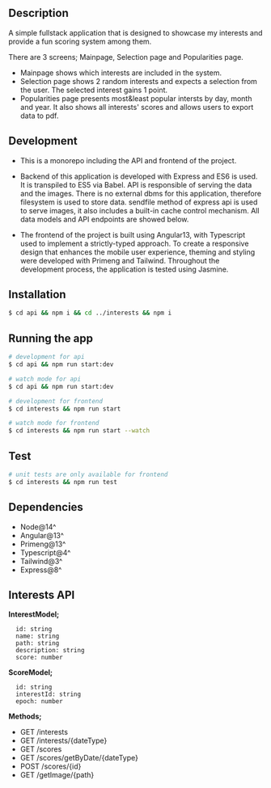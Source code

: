 
## Description

A simple fullstack application that is designed to showcase my interests and provide a fun scoring system among them. 

There are 3 screens; Mainpage, Selection page and Popularities page.

* Mainpage shows which interests are included in the system.
* Selection page shows 2 random interests and expects a selection from the user. The selected interest gains 1 point.
* Popularities page presents most&least popular intersts by day, month and year. It also shows all interests' scores and allows users to export data to pdf.

## Development

* This is a monorepo including the API and frontend of the project. 

* Backend of this application is developed with Express and ES6 is used. It is transpiled to ES5 via Babel. API is responsible of serving the data and the images. There is no external dbms for this application, therefore filesystem is used to store data. sendfile method of express api is used to serve images, it also includes a built-in cache control mechanism. All data models and API endpoints are showed below. 

* The frontend of the project is built using Angular13, with Typescript used to implement a strictly-typed approach. To create a responsive design that enhances the mobile user experience, theming and styling were developed with Primeng and Tailwind. Throughout the development process, the application is tested using Jasmine.

## Installation

```bash
$ cd api && npm i && cd ../interests && npm i
```

## Running the app

```bash
# development for api
$ cd api && npm run start:dev

# watch mode for api
$ cd api && npm run start:dev

# development for frontend
$ cd interests && npm run start

# watch mode for frontend
$ cd interests && npm run start --watch

```

## Test

```bash
# unit tests are only available for frontend
$ cd interests && npm run test

```

## Dependencies

* Node@14^
* Angular@13^
* Primeng@13^
* Typescript@4^
* Tailwind@3^
* Express@8^

## Interests API

**InterestModel;**
```
  id: string
  name: string
  path: string
  description: string
  score: number
```
**ScoreModel;**
```
  id: string
  interestId: string
  epoch: number
```
**Methods;**

* GET /interests
* GET /interests/{dateType}
* GET /scores
* GET /scores/getByDate/{dateType}
* POST /scores/{id}
* GET /getImage/{path}



